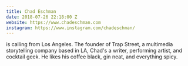 ```yaml
---
title: Chad Eschman
date: 2018-07-26 22:18:00 Z
website: https://www.chadeschman.com
instagram: https://www.instagram.com/chadeschman/
---
```


is calling from Los Angeles. The founder of Trap Street, a multimedia storytelling company based in LA, Chad's a writer, performing artist, and cocktail geek. He likes his coffee black, gin neat, and everything spicy.